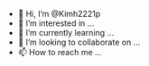 - 👋 Hi, I’m @Kimh2221p
- 👀 I’m interested in ...
- 🌱 I’m currently learning ...
- 💞️ I’m looking to collaborate on ...
- 📫 How to reach me ...

<!---
Kimh2221p/Kimh2221p is a ✨ special ✨ repository because its `README.md` (this file) appears on your GitHub profile.
You can click the Preview link to take a look at your changes.
--->
